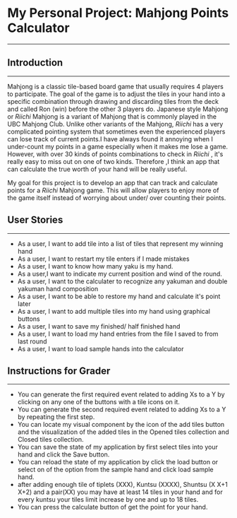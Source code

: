 # My Personal Project: Mahjong Points Calculator
___

## Introduction 
___

Mahjong is a classic tile-based board game that usually requires 4 players to participate. The goal of the game is to
adjust the tiles in your hand into a specific combination through drawing and discarding tiles from the deck and called
Ron (win) before the other 3 players do.  Japanese style Mahjong or *Riichi* Mahjong is a variant of Mahjong that is 
commonly played in the UBC Mahjong Club. Unlike other variants of the Mahjong, *Riichi* has a very complicated pointing
system that sometimes even the experienced players can lose track of current points.I have always found it annoying 
when I under-count my points in a game especially when it makes me lose a game. However, with over 30 kinds of points 
combinations to check in *Riichi* , it's really easy to miss out on one of two kinds. Therefore ,I think an app that can
calculate the true worth of your hand will be really useful.

My goal for this project is to develop an app that can track and calculate points for a *Riichi* Mahjong game. This will
allow players to enjoy more of the game itself instead of worrying about under/ over counting their points.


## User Stories
___
- As a user, I want to add tile into a list of tiles that represent my winning hand
- As a user, I want to restart my tile enters if I made mistakes  
- As a user, I want to know how many yaku is my hand.
- As a user,I want to indicate my current position and wind of the round.
- As a user, I want to the calculater to recognize any yakuman and double yakuman hand composition
- As a user, I want to be able to restore my hand and calculate it's point later
- As a user, I want to add multiple tiles into my hand using graphical buttons 
- As a user, I want to save my finished/ half finished hand 
- As a user, I want to load my hand entries from the file I saved to from last round 
- As a user, I want to load sample hands into the calculator



## Instructions for Grader
---
- You can generate the first required event related to adding Xs to a Y by clicking on any one of the buttons
with a tile icons on it.  
- You can generate the second required event related to adding Xs to a Y by repeating the first step.
- You can locate my visual component by the icon of the add tiles button and the visualization of the added tiles 
 in the Opened tiles collection and Closed tiles collection.
- You can save the state of my application by first select tiles into your hand and click the Save button.
- You can reload the state of my application by click the load button or select on of the option from the sample hand 
and click load sample hand.
- after adding enough tile of tiplets (XXX), Kuntsu (XXXX), Shuntsu (X X+1 X+2) and a pair(XX) you may have 
at least 14 tiles in your hand and for every kuntsu your tiles limit increase by one and up to 18 tiles.
- You can press the calculate button of get the point for your hand.
